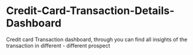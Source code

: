 # Credit-Card-Transaction-Details-Dashboard
Credit card Transaction dashboard, through you can find all insights of the transaction in different - different prospect  
